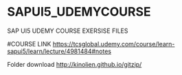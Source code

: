 # SAPUI5_UDEMYCOURSE
SAP UI5 UDEMY COURSE EXERSISE FILES

#COURSE LINK
https://tcsglobal.udemy.com/course/learn-sapui5/learn/lecture/4981484#notes

Folder download 
http://kinolien.github.io/gitzip/
